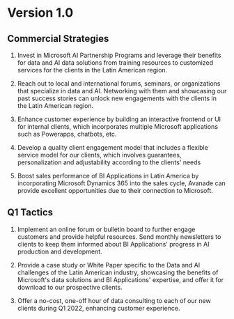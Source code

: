 # Version 1.0 

## Commercial Strategies

1. Invest in Microsoft AI Partnership Programs and leverage their benefits for data and AI
data solutions from training resources to customized services for the clients in the Latin American region.

2. Reach out to local and international forums, seminars, or organizations that specialize in data and AI. Networking with them and showcasing our past success stories can unlock new engagements with the clients in the Latin American region. 

3. Enhance customer experience by building an interactive frontend or UI for internal clients, which incorporates multiple Microsoft applications such as Powerapps, chatbots, etc. 

4. Develop a quality client engagement model that includes a flexible service model for our clients, which involves guarantees, personalization and adjustability according to the clients' needs

5. Boost sales performance of BI Applications in Latin America by incorporating Microsoft Dynamics 365 into the sales cycle, Avanade can provide excellent opportunities due to their connection to Microsoft.

## Q1 Tactics

1. Implement an online forum or bulletin board to further engage customers and provide helpful resources. Send monthly newsletters to clients to keep them informed about BI Applications' progress in AI production and development.

2. Provide a case study or White Paper specific to the Data and AI challenges of the Latin American industry, showcasing the benefits of Microsoft's data solutions and BI Applications' expertise, and offer it for download to our prospective clients.

3. Offer a no-cost, one-off hour of data consulting to each of our new clients during Q1 2022, enhancing customer experience.